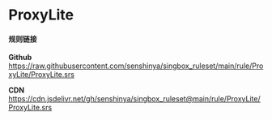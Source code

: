 # ProxyLite

#### 规则链接

**Github**
https://raw.githubusercontent.com/senshinya/singbox_ruleset/main/rule/ProxyLite/ProxyLite.srs

**CDN**
https://cdn.jsdelivr.net/gh/senshinya/singbox_ruleset@main/rule/ProxyLite/ProxyLite.srs
